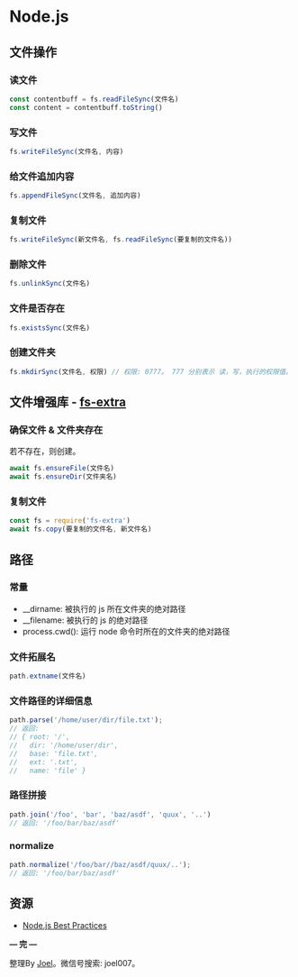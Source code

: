 # Node.js

## 文件操作

### 读文件

```jsx
const contentbuff = fs.readFileSync(文件名)
const content = contentbuff.toString()
```

### 写文件

```jsx
fs.writeFileSync(文件名, 内容)
```

### 给文件追加内容

```jsx
fs.appendFileSync(文件名, 追加内容)
```

### 复制文件

```jsx
fs.writeFileSync(新文件名, fs.readFileSync(要复制的文件名))
```

### 删除文件

```jsx
fs.unlinkSync(文件名)
```

### 文件是否存在

```jsx
fs.existsSync(文件名)
```

### 创建文件夹

```jsx
fs.mkdirSync(文件名, 权限) // 权限: 0777。 777 分别表示 读，写，执行的权限值。
```

## 文件增强库 - [fs-extra](https://www.npmjs.com/package/fs-extra)

### 确保文件 & 文件夹存在

若不存在，则创建。

```jsx
await fs.ensureFile(文件名)
await fs.ensureDir(文件夹名)
```

### 复制文件

```jsx
const fs = require('fs-extra')
await fs.copy(要复制的文件名, 新文件名)
```

## 路径

### 常量

- __dirname: 被执行的 js 所在文件夹的绝对路径
- __filename: 被执行的 js 的绝对路径
- process.cwd(): 运行 node 命令时所在的文件夹的绝对路径

### 文件拓展名

```jsx
path.extname(文件名)
```

### 文件路径的详细信息

```jsx
path.parse('/home/user/dir/file.txt');
// 返回:
// { root: '/',
//   dir: '/home/user/dir',
//   base: 'file.txt',
//   ext: '.txt',
//   name: 'file' }
```

### 路径拼接

```jsx
path.join('/foo', 'bar', 'baz/asdf', 'quux', '..')
// 返回: '/foo/bar/baz/asdf'
```

### normalize

```jsx
path.normalize('/foo/bar//baz/asdf/quux/..');
// 返回: '/foo/bar/baz/asdf'
```

## 资源
* [Node.js Best Practices](https://github.com/goldbergyoni/nodebestpractices)

**— 完 —**

整理By [Joel](https://github.com/iamjoel)。微信号搜索: joel007。